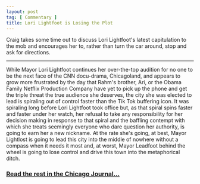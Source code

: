 ```yaml
---
layout: post
tag: [ Commentary ]
title: Lori Lightfoot is Losing the Plot
---
```


Craig takes some time out to discuss Lori Lightfoot's latest capitulation to the mob and encourages her to, rather than turn the car around, stop and ask for directions.

---

While Mayor Lori Lightfoot continues her over-the-top audition for no one to be the next face of the CNN docu-drama, Chicagoland, and appears to grow more frustrated by the day that Rahm's brother, Ari, or the Obama Family Netflix Production Company have yet to pick up the phone and get the triple threat the true audience she deserves, the city she was elected to lead is spiraling out of control faster than the Tik Tok buffering icon. It was spiraling long before Lori Lightfoot took office but, as that spiral spins faster and faster under her watch, her refusal to take any responsibility for her decision making in response to that spiral and the baffling contempt with which she treats seemingly everyone who dare question her authority, is going to earn her a new nickname. At the rate she's going, at best, Mayor Lightlost is going to lead this city into the middle of nowhere without a compass when it needs it most and, at worst, Mayor Leadfoot behind the wheel is going to lose control and drive this town into the metaphorical ditch.

<h3><a href="https://www.chicagojournal.com/lori-lightfoot-is-losing-the-plot">Read the rest in the Chicago Journal...</a></h3>

<br/>
